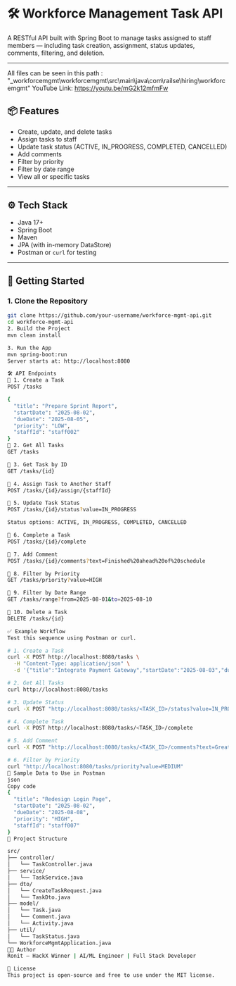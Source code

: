 # 🛠️ Workforce Management Task API

A RESTful API built with Spring Boot to manage tasks assigned to staff members — including task creation, assignment, status updates, comments, filtering, and deletion.

---
All files can be seen in this path : "_workforcemgmt\workforcemgmt\src\main\java\com\railse\hiring\workforcemgmt"
YouTube Link: https://youtu.be/mG2k12mfmFw
## 📦 Features

- Create, update, and delete tasks  
- Assign tasks to staff  
- Update task status (ACTIVE, IN_PROGRESS, COMPLETED, CANCELLED)  
- Add comments  
- Filter by priority  
- Filter by date range  
- View all or specific tasks  

---

## ⚙️ Tech Stack

- Java 17+  
- Spring Boot  
- Maven  
- JPA (with in-memory DataStore)  
- Postman or `curl` for testing  

---

## 🚀 Getting Started

### 1. Clone the Repository

```bash
git clone https://github.com/your-username/workforce-mgmt-api.git
cd workforce-mgmt-api
2. Build the Project
mvn clean install

3. Run the App
mvn spring-boot:run
Server starts at: http://localhost:8080

🛠️ API Endpoints
🔹 1. Create a Task
POST /tasks

{
  "title": "Prepare Sprint Report",
  "startDate": "2025-08-02",
  "dueDate": "2025-08-05",
  "priority": "LOW",
  "staffId": "staff002"
}
🔹 2. Get All Tasks
GET /tasks

🔹 3. Get Task by ID
GET /tasks/{id}

🔹 4. Assign Task to Another Staff
POST /tasks/{id}/assign/{staffId}

🔹 5. Update Task Status
POST /tasks/{id}/status?value=IN_PROGRESS

Status options: ACTIVE, IN_PROGRESS, COMPLETED, CANCELLED

🔹 6. Complete a Task
POST /tasks/{id}/complete

🔹 7. Add Comment
POST /tasks/{id}/comments?text=Finished%20ahead%20of%20schedule

🔹 8. Filter by Priority
GET /tasks/priority?value=HIGH

🔹 9. Filter by Date Range
GET /tasks/range?from=2025-08-01&to=2025-08-10

🔹 10. Delete a Task
DELETE /tasks/{id}

✅ Example Workflow
Test this sequence using Postman or curl.

# 1. Create a Task
curl -X POST http://localhost:8080/tasks \
  -H "Content-Type: application/json" \
  -d '{"title":"Integrate Payment Gateway","startDate":"2025-08-03","dueDate":"2025-08-10","priority":"MEDIUM","staffId":"staff003"}'

# 2. Get All Tasks
curl http://localhost:8080/tasks

# 3. Update Status
curl -X POST "http://localhost:8080/tasks/<TASK_ID>/status?value=IN_PROGRESS"

# 4. Complete Task
curl -X POST http://localhost:8080/tasks/<TASK_ID>/complete

# 5. Add Comment
curl -X POST "http://localhost:8080/tasks/<TASK_ID>/comments?text=Great%20job"

# 6. Filter by Priority
curl "http://localhost:8080/tasks/priority?value=MEDIUM"
🧪 Sample Data to Use in Postman
json
Copy code
{
  "title": "Redesign Login Page",
  "startDate": "2025-08-02",
  "dueDate": "2025-08-08",
  "priority": "HIGH",
  "staffId": "staff007"
}
📁 Project Structure

src/
├── controller/
│   └── TaskController.java
├── service/
│   └── TaskService.java
├── dto/
│   └── CreateTaskRequest.java
│   └── TaskDto.java
├── model/
│   └── Task.java
│   └── Comment.java
│   └── Activity.java
├── util/
│   └── TaskStatus.java
└── WorkforceMgmtApplication.java
👨‍💻 Author
Ronit — HackX Winner | AI/ML Engineer | Full Stack Developer

📜 License
This project is open-source and free to use under the MIT license.






